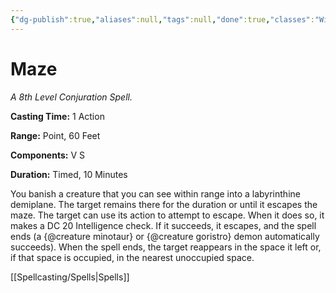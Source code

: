```yaml
---
{"dg-publish":true,"aliases":null,"tags":null,"done":true,"classes":"Wizard,","spellLevel":8,"school":"Conjuration","source":"PHB","permalink":"/spells/maze/","dgHomeLink":false,"dgPassFrontmatter":true}
---
```


# Maze
*A 8th Level Conjuration Spell.*

**Casting Time:** 1 Action

**Range:** Point, 60 Feet

**Components:** V S 

**Duration:** Timed, 10 Minutes

You banish a creature that you can see within range into a labyrinthine demiplane. The target remains there for the duration or until it escapes the maze.
The target can use its action to attempt to escape. When it does so, it makes a DC 20 Intelligence check. If it succeeds, it escapes, and the spell ends (a {@creature minotaur} or {@creature goristro} demon automatically succeeds).
When the spell ends, the target reappears in the space it left or, if that space is occupied, in the nearest unoccupied space.

[[Spellcasting/Spells|Spells]]